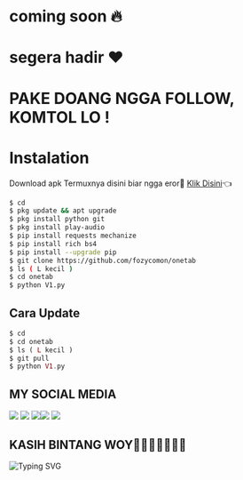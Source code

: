 # coming soon 🔥
# segera hadir ♥️
# PAKE DOANG NGGA FOLLOW, KOMTOL LO !

# Instalation
Download apk Termuxnya disini biar ngga eror🌟
[Klik Disini](https://f-droid.org/repo/com.termux_117.apk)👈
```bash
$ cd
$ pkg update && apt upgrade
$ pkg install python git
$ pkg install play-audio
$ pip install requests mechanize
$ pip install rich bs4
$ pip install --upgrade pip
$ git clone https://github.com/fozycomon/onetab
$ ls ( L kecil )
$ cd onetab
$ python V1.py
```
## Cara Update
```php
$ cd
$ cd onetab
$ ls ( L kecil )
$ git pull
$ python V1.py
```
## MY SOCIAL MEDIA
[![](https://img.shields.io/badge/Github-black?logo=Github&logoColor=black&labelColor=white)](https://github.com/Al-Vino) [![](https://img.shields.io/badge/Twitter-blue?logo=Twitter&logoColor=White&labelColor=white)](https://mobile.twitter.com/mhmdbadru23)
[![](https://img.shields.io/badge/Facebook-blue?logo=Facebook&logoColor=blue&labelColor=white)](https://www.facebook.com/Alvin0Xy.io)[![](https://img.shields.io/badge/Instagram-red?logo=Instagram&logoColor=red&labelColor=white)](https://www.instagram.com/mhmdbadru23) [![](https://img.shields.io/badge/Whatsapp-CHAT-red?logo=Whatsapp&logoColor=Brightgreen&labelColor=white)](https://wa.me/+6283832629797=Halo+kak+badru+ganteng)
## KASIH BINTANG WOY🌟🌟🌟🌟🌟🌟🌟
![Typing SVG](https://readme-typing-svg.herokuapp.com?lines=Selamat+Bersenang-senang....!+)
